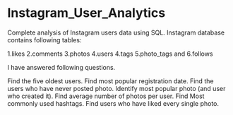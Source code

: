 # Instagram_User_Analytics
Complete analysis of Instagram users data using SQL.
Instagram database contains following tables:

1.likes
2.comments
3.photos
4.users
4.tags
5.photo_tags and
6.follows

I have answered following questions.

Find the five oldest users.
Find most popular registration date.
Find the users who have never posted photo.
Identify most popular photo (and user who created it).
Find average number of photos per user.
Find Most commonly used hashtags.
Find users who have liked every single photo.
